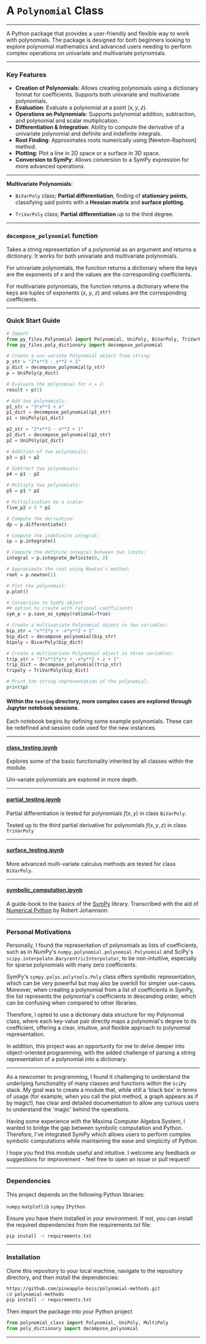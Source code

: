 # A `Polynomial` Class

----

A Python package that provides a user-friendly and flexible way to work with polynomials. The package is designed for both beginners looking to explore polynomial mathematics and advanced users needing to perform complex operations on univariate and multivariate polynomials. 

----

### Key Features

- **Creation of Polynomials**: Allows creating polynomials using a dictionary format for coefficients. Supports both univariate and multivariate polynomials.
- **Evaluation**: Evaluate a polynomial at a point $(x,y,z)$.
- **Operations on Polynomials**: Supports polynomial addition, subtraction, and polynomial and scalar multiplication.
- **Differentiation & Integration**: Ability to compute the derivative of a univariate polynomial and definite and indefinite integrals.
- **Root Finding**: Approximates roots numerically using [Newton-Raphson] method.
- **Plotting**: Plot a line in 2D space or a surface in 3D space.
- **Conversion to SymPy**: Allows conversion to a SymPy expression for more advanced operations.
----
**Multivariate Polynomials**: 
- `BiVarPoly` class;
**Partial differentiation**, finding of **stationary points**, classifying said points with a **Hessian matrix** and **surface plotting**.

- `TriVarPoly` class;
**Partial differentiation** up to the third degree.

----

### `decompose_polynomial` function

Takes a string representation of a polynomial as an argument and returns a dictionary. It works for both univariate and multivariate polynomials.

For univariate polynomials, the function returns a dictionary where the keys are the exponents of $x$ and the values are the corresponding coefficients.

For multivariate polynomials, the function returns a dictionary where the keys are tuples of exponents ($x$, $y$, $z$) and values are the corresponding coefficients.

----

### Quick Start Guide
```python
# Import
from py_files.Polynomial import Polynomial, UniPoly, BiVarPoly, TriVarPoly
from py_files.poly_dictionary import decompose_polynomial

# Create a uni-variate Polynomial object from string:
p_str = "2*x**3 - x**2 + 1"
p_dict = decompose_polynomial(p_str)
p = UniPoly(p_dict)

# Evaluate the polynomial for x = 2:
result = p(2)

# Add two polynomials:
p1_str = "3*x**2 + x"
p1_dict = decompose_polynomial(p1_str)
p1 = UniPoly(p1_dict)

p2_str = "2*x**3 - x**2 + 1"
p2_dict = decompose_polynomial(p2_str)
p2 = UniPoly(p2_dict)

# Addition of two polynomials:
p3 = p1 + p2

# Subtract two polynomials:
p4 = p1 - p2

# Multiply two polynomials:
p5 = p1 * p2

# Multiplication by a scalar
five_p2 = 5 * p2

# Compute the derivative:
dp = p.differentiate()

# Compute the indefinite integral:
ip = p.integrate()

# Compute the definite integral between two limits:
integral = p.integrate_definite(0, 2)

# Approximate the root using Newton's method:
root = p.newton(1)

# Plot the polynomial:
p.plot()

# Conversion to SymPy object
## option to create with rational coefficients
sym_p = p.save_as_sympy(rational=True)

# Create a multivariate Polynomial object in two variables:
bip_str = "x**2*y + -x*y**2 + 1"
bip_dict = decompose_polynomial(bip_str)
bipoly = BivarPoly(bip_dict)    

# Create a multivariate Polynomial object in three variables:
trip_str = "3*x**2*y*z + -x*y**2 + z + 1"
trip_dict = decompose_polynomial(trip_str)
tripoly = TriVarPoly(bip_dict)    

# Print the string representation of the polynomial:
print(p)
```
#### Within the `testing` directory, more complex cases are explored through Jupyter notebook sessions. 

Each notebook begins by defining some example polynomials. These can be redefined and session code used for the new instances.

----

#### [class_testing.ipynb](https://github.com/pineapple-bois/polynomial-methods/blob/main/testing/class_testing.ipynb)

Explores some of the basic functionality inherited by all classes within the module.

Uni-variate polynomials are explored in more depth.

----

#### [partial_testing.ipynb](https://github.com/pineapple-bois/polynomial-methods/blob/main/testing/partial_testing.ipynb)

Partial differentiation is tested for polynomials $f(x,y)$ in class `BiVarPoly`.

Tested up to the third partial derivative for polynomials $f(x,y,z)$ in class `TriVarPoly`

----

#### [surface_testing.ipynb](https://github.com/pineapple-bois/polynomial-methods/blob/main/testing/surface_testing.ipynb)

More advanced multi-variate calculus methods are tested for class `BiVarPoly`.

----

#### [symbolic_computation.ipynb](https://github.com/pineapple-bois/polynomial-methods/blob/main/testing/symbolic_computation.ipynb)

A guide-book to the basics of the [SymPy](https://docs.sympy.org/latest/index.html) library. 
Transcribed with the aid of [Numerical Python](https://jrjohansson.github.io/numericalpython.html) by Robert Johannson.

----

### Personal Motivations

Personally, I found the representation of polynomials as lists of coefficients, such as in NumPy's `numpy.polynomial.polynomial.Polynomial` and SciPy's `scipy.interpolate.BarycentricInterpolator`, to be non-intuitive, especially for sparse polynomials with many zero coefficients.

SymPy's `sympy.polys.polytools.Poly` class offers symbolic representation, which can be very powerful but may also be overkill for simpler use-cases. Moreover, when creating a polynomial from a list of coefficients in SymPy, the list represents the polynomial's coefficients in descending order, which can be confusing when compared to other libraries.

Therefore, I opted to use a dictionary data structure for my Polynomial class, where each key-value pair directly maps a polynomial's degree to its coefficient, offering a clear, intuitive, and flexible approach to polynomial representation.

In addition, this project was an opportunity for me to delve deeper into object-oriented programming, with the added challenge of parsing a string representation of a polynomial into a dictionary.

----

As a newcomer to programming, I found it challenging to understand the underlying functionality of many classes and functions within the `SciPy` stack. My goal was to create a module that, while still a 'black box' in terms of usage (for example, when you call the plot method, a graph appears as if by magic!), has clear and detailed documentation to allow any curious users to understand the 'magic' behind the operations.

Having some experience with the Maxima Computer Algebra System, I wanted to bridge the gap between symbolic computation and Python. Therefore, I've integrated SymPy which allows users to perform complex symbolic computations while maintaining the ease and simplicity of Python.

I hope you find this module useful and intuitive. I welcome any feedback or suggestions for improvement - feel free to open an issue or pull request!

----

### Dependencies

This project depends on the following Python libraries:

`numpy`
`matplotlib`
`sympy`
`IPython`

Ensure you have them installed in your environment. If not, you can install the required dependencies from the requirements.txt file:

```bash
pip install -r requirements.txt
```

----

### Installation

Clone this repository to your local machine, navigate to the repository directory, and then install the dependencies:

```bash
https://github.com/pineapple-bois/polynomial-methods.git
cd polynomial-methods
pip install -r requirements.txt
```
Then import the package into your Python project
```python
from polynomial_class import Polynomial, UniPoly, MultiPoly
from poly_dictionary import decompose_polynomial
```

----